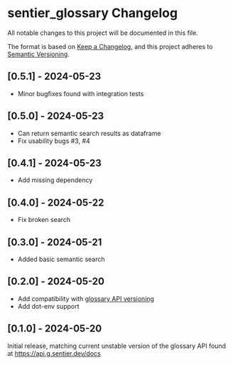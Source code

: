 # sentier_glossary Changelog

All notable changes to this project will be documented in this file.

The format is based on [Keep a Changelog](https://keepachangelog.com/en/1.0.0/),
and this project adheres to [Semantic Versioning](https://semver.org/spec/v2.0.0.html).

## [0.5.1] - 2024-05-23

- Minor bugfixes found with integration tests

## [0.5.0] - 2024-05-23

- Can return semantic search results as dataframe
- Fix usability bugs #3, #4

## [0.4.1] - 2024-05-23

- Add missing dependency

## [0.4.0] - 2024-05-22

- Fix broken search

## [0.3.0] - 2024-05-21

- Added basic semantic search

## [0.2.0] - 2024-05-20

- Add compatibility with [glossary API versioning](https://github.com/Depart-de-Sentier/dds_glossary/pull/47)
- Add dot-env support

## [0.1.0] - 2024-05-20

Initial release, matching current unstable version of the glossary API found at https://api.g.sentier.dev/docs
